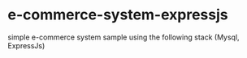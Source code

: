 # e-commerce-system-expressjs
simple e-commerce system sample using the following stack (Mysql, ExpressJs) 

